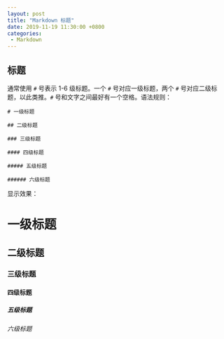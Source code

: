 ```yaml
---
layout: post
title: "Markdown 标题"
date: 2019-11-19 11:30:00 +0800
categories: 
 - Markdown
---
```


## 标题

通常使用 `#` 号表示 1-6 级标题。一个 `#` 号对应一级标题，两个 `#` 号对应二级标题，以此类推。`#` 号和文字之间最好有一个空格。语法规则：

<!-- more -->

```text
# 一级标题

## 二级标题

### 三级标题

#### 四级标题

##### 五级标题

###### 六级标题
```
显示效果：

# 一级标题
## 二级标题
### 三级标题
#### 四级标题
##### 五级标题
###### 六级标题
